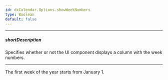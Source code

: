 ```yaml
---
id: dxCalendar.Options.showWeekNumbers
type: Boolean
default: false
---
```

---
##### shortDescription
Specifies whether or not the UI component displays a column with the week numbers.

---
The first week of the year starts from January 1.